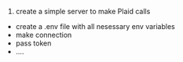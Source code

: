 1. create a simple server to make Plaid calls 
 - create a .env file with all nesessary env variables
 - make connection
 - pass token
 - ....